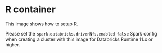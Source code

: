 # R container

This image shows how to setup R.

Please set the `spark.databricks.driverNfs.enabled false` Spark config when creating a cluster with this image for Databricks Runtime 11.x or higher.
